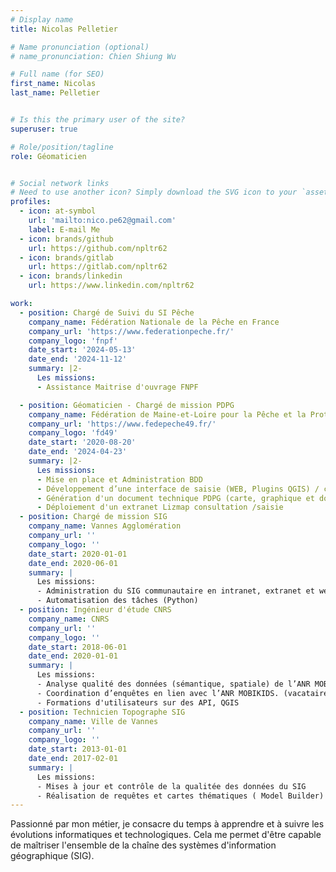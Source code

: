 ```yaml
---
# Display name
title: Nicolas Pelletier

# Name pronunciation (optional)
# name_pronunciation: Chien Shiung Wu

# Full name (for SEO)
first_name: Nicolas
last_name: Pelletier


# Is this the primary user of the site?
superuser: true

# Role/position/tagline
role: Géomaticien


# Social network links
# Need to use another icon? Simply download the SVG icon to your `assets/media/icons/` folder.
profiles:
  - icon: at-symbol
    url: 'mailto:nico.pe62@gmail.com'
    label: E-mail Me
  - icon: brands/github
    url: https://github.com/npltr62
  - icon: brands/gitlab
    url: https://gitlab.com/npltr62  
  - icon: brands/linkedin
    url: https://www.linkedin.com/npltr62

work:
  - position: Chargé de Suivi du SI Pêche
    company_name: Fédération Nationale de la Pêche en France
    company_url: 'https://www.federationpeche.fr/'
    company_logo: 'fnpf'
    date_start: '2024-05-13'
    date_end: '2024-11-12'
    summary: |2-
      Les missions:
      - Assistance Maitrise d'ouvrage FNPF

  - position: Géomaticien - Chargé de mission PDPG 
    company_name: Fédération de Maine-et-Loire pour la Pêche et la Protection du Milieu Aquatique
    company_url: 'https://www.fedepeche49.fr/'
    company_logo: 'fd49'
    date_start: '2020-08-20'
    date_end: '2024-04-23'
    summary: |2-
      Les missions:
      - Mise en place et Administration BDD
      - Développement d’une interface de saisie (WEB, Plugins QGIS) / consultation(WEB)
      - Génération d'un document technique PDPG (carte, graphique et données) à lavolée
      - Déploiement d'un extranet Lizmap consultation /saisie
  - position: Chargé de mission SIG
    company_name: Vannes Agglomération
    company_url: ''
    company_logo: ''
    date_start: 2020-01-01
    date_end: 2020-06-01
    summary: |
      Les missions:
      - Administration du SIG communautaire en intranet, extranet et web
      - Automatisation des tâches (Python)
  - position: Ingénieur d'étude CNRS
    company_name: CNRS
    company_url: ''
    company_logo: ''
    date_start: 2018-06-01
    date_end: 2020-01-01
    summary: |
      Les missions:
      - Analyse qualité des données (sémantique, spatiale) de l’ANR MOBIKIDS :
      - Coordination d’enquêtes en lien avec l’ANR MOBIKIDS. (vacataires / familles)
      - Formations d'utilisateurs sur des API, QGIS
  - position: Technicien Topographe SIG
    company_name: Ville de Vannes
    company_url: ''
    company_logo: ''
    date_start: 2013-01-01
    date_end: 2017-02-01
    summary: |
      Les missions:
      - Mises à jour et contrôle de la qualitée des données du SIG
      - Réalisation de requêtes et cartes thématiques ( Model Builder)
---
```

Passionné par mon métier, je consacre du temps à apprendre et à suivre les évolutions informatiques et technologiques. Cela me permet d'être capable de maîtriser l'ensemble de la chaîne des systèmes d'information géographique (SIG).
